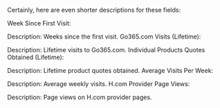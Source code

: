 
Certainly, here are even shorter descriptions for these fields:

Week Since First Visit:

Description: Weeks since the first visit.
Go365.com Visits (Lifetime):

Description: Lifetime visits to Go365.com.
Individual Products Quotes Obtained (Lifetime):

Description: Lifetime product quotes obtained.
Average Visits Per Week:

Description: Average weekly visits.
H.com Provider Page Views:

Description: Page views on H.com provider pages.
